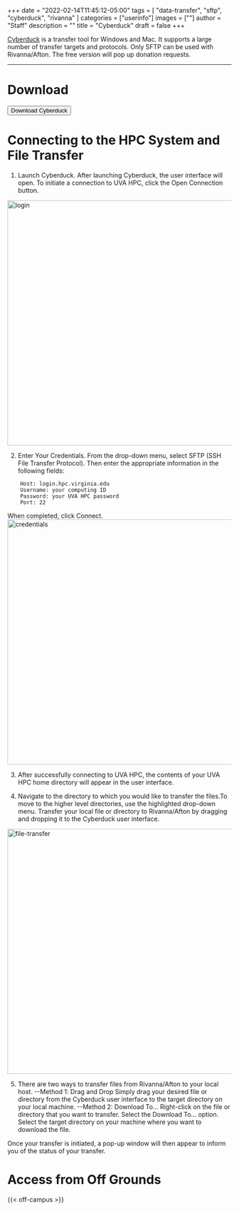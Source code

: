 +++
date = "2022-02-14T11:45:12-05:00"
tags = [
        "data-transfer",
        "sftp",
        "cyberduck",
        "rivanna"
        ]
categories = ["userinfo"]
images = [""]
author = "Staff"
description = ""
title = "Cyberduck"
draft = false
+++

<p class=lead><a href="https://cyberduck.io">Cyberduck</a> is a transfer tool for Windows and Mac. It supports a large number of transfer targets and protocols.  Only SFTP can be used with Rivanna/Afton.  The free version will pop up donation requests.</p>

- - -

# Download 

[<button class="btn btn-primary">Download Cyberduck</button>](https://cyberduck.io/download)

# Connecting to the HPC System and File Transfer

1. Launch Cyberduck. After launching Cyberduck, the user interface will open. To initiate a connection to UVA HPC, click the Open Connection button.
<img src="/images/rivanna/cyberduck-login-page.png" alt="login" height="550" width="700">

2. Enter Your Credentials. From the drop-down menu, select SFTP (SSH File Transfer Protocol). Then enter the appropriate information in the following fields:

```
    Host: login.hpc.virginia.edu
    Username: your computing ID
    Password: your UVA HPC password
    Port: 22
```
When completed, click Connect.
<img src="/images/rivanna/cyberduck-credentials-popup.png" alt="credentials" height="550" width="700">

3. After successfully connecting to UVA HPC, the contents of your UVA HPC home directory will appear in the user interface.

4.  Navigate to the directory to which you would like to transfer the files.To move to the higher level directories, use the highlighted drop-down menu. Transfer your local file or directory to Rivanna/Afton by dragging and dropping it to the Cyberduck user interface.
<img src="/images/rivanna/cyberduck-file-transfer.png" alt="file-transfer" height="550" width="700">

5. There are two ways to transfer files from Rivanna/Afton to your local host.
--Method 1: Drag and Drop
Simply drag your desired file or directory from the Cyberduck user interface to the target directory on your local machine. 
--Method 2: Download To…
    Right-click on the file or directory that you want to transfer.
    Select the Download To… option.
    Select the target directory on your machine where you want to download the file. 

Once your transfer is initiated, a pop-up window will then appear to inform you of the status of your transfer.

# Access from Off Grounds

{{< off-campus >}}

